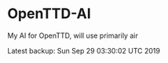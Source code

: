 # OpenTTD-AI
My AI for OpenTTD, will use primarily air

Latest backup: Sun Sep 29 03:30:02 UTC 2019
